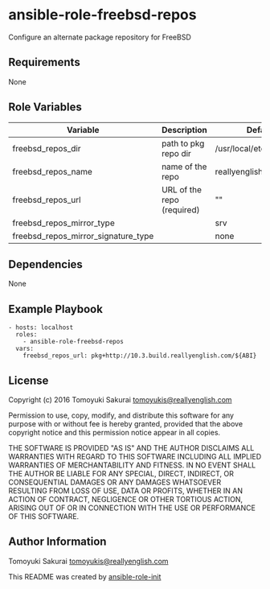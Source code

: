 ansible-role-freebsd-repos
=====================

Configure an alternate package repository for FreeBSD

Requirements
------------

None

Role Variables
--------------

| Variable | Description | Default |
|----------|-------------|---------|
| freebsd\_repos\_dir | path to pkg repo dir | /usr/local/etc/pkg/repos |
| freebsd\_repos\_name | name of the repo | reallyenglish |
| freebsd\_repos\_url | URL of the repo (required) | "" |
| freebsd\_repos\_mirror\_type | | srv |
| freebsd\_repos\_mirror\_signature\_type | | none |

Dependencies
------------

None

Example Playbook
----------------

    - hosts: localhost
      roles:
        - ansible-role-freebsd-repos
      vars:
        freebsd_repos_url: pkg+http://10.3.build.reallyenglish.com/${ABI}

License
-------

Copyright (c) 2016 Tomoyuki Sakurai <tomoyukis@reallyenglish.com>

Permission to use, copy, modify, and distribute this software for any
purpose with or without fee is hereby granted, provided that the above
copyright notice and this permission notice appear in all copies.

THE SOFTWARE IS PROVIDED "AS IS" AND THE AUTHOR DISCLAIMS ALL WARRANTIES
WITH REGARD TO THIS SOFTWARE INCLUDING ALL IMPLIED WARRANTIES OF
MERCHANTABILITY AND FITNESS. IN NO EVENT SHALL THE AUTHOR BE LIABLE FOR
ANY SPECIAL, DIRECT, INDIRECT, OR CONSEQUENTIAL DAMAGES OR ANY DAMAGES
WHATSOEVER RESULTING FROM LOSS OF USE, DATA OR PROFITS, WHETHER IN AN
ACTION OF CONTRACT, NEGLIGENCE OR OTHER TORTIOUS ACTION, ARISING OUT OF
OR IN CONNECTION WITH THE USE OR PERFORMANCE OF THIS SOFTWARE.

Author Information
------------------

Tomoyuki Sakurai <tomoyukis@reallyenglish.com>

This README was created by [ansible-role-init](https://gist.github.com/trombik/d01e280f02c78618429e334d8e4995c0)

